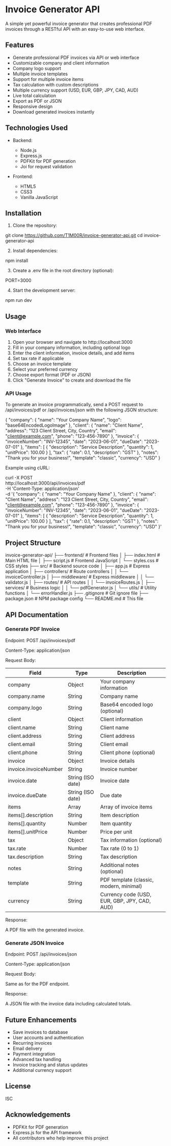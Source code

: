 # Invoice Generator API

A simple yet powerful invoice generator that creates professional PDF invoices through a RESTful API with an easy-to-use web interface.

## Features

- Generate professional PDF invoices via API or web interface
- Customizable company and client information
- Company logo support
- Multiple invoice templates
- Support for multiple invoice items
- Tax calculation with custom descriptions
- Multiple currency support (USD, EUR, GBP, JPY, CAD, AUD)
- Live total calculation
- Export as PDF or JSON
- Responsive design
- Download generated invoices instantly

## Technologies Used

- Backend:
  - Node.js
  - Express.js
  - PDFKit for PDF generation
  - Joi for request validation

- Frontend:
  - HTML5
  - CSS3
  - Vanilla JavaScript

## Installation

1. Clone the repository:

git clone https://github.com/T1M00R/invoice-generator-api.git
cd invoice-generator-api

2. Install dependencies:

npm install

3. Create a .env file in the root directory (optional):

PORT=3000

4. Start the development server:

npm run dev

## Usage

### Web Interface

1. Open your browser and navigate to http://localhost:3000
2. Fill in your company information, including optional logo
3. Enter the client information, invoice details, and add items
4. Set tax rate if applicable
5. Choose an invoice template
6. Select your preferred currency
7. Choose export format (PDF or JSON)
8. Click "Generate Invoice" to create and download the file

### API Usage

To generate an invoice programmatically, send a POST request to /api/invoices/pdf or /api/invoices/json with the following JSON structure:

{
  "company": {
    "name": "Your Company Name",
    "logo": "base64EncodedLogoImage"
  },
  "client": {
    "name": "Client Name",
    "address": "123 Client Street, City, Country",
    "email": "client@example.com",
    "phone": "123-456-7890"
  },
  "invoice": {
    "invoiceNumber": "INV-12345",
    "date": "2023-06-01",
    "dueDate": "2023-07-01"
  },
  "items": [
    {
      "description": "Service Description",
      "quantity": 1,
      "unitPrice": 100.00
    }
  ],
  "tax": {
    "rate": 0.1,
    "description": "GST"
  },
  "notes": "Thank you for your business!",
  "template": "classic",
  "currency": "USD"
}

Example using cURL:

curl -X POST \
  http://localhost:3000/api/invoices/pdf \
  -H 'Content-Type: application/json' \
  -d '{
    "company": {
      "name": "Your Company Name"
    },
    "client": {
      "name": "Client Name",
      "address": "123 Client Street, City, Country",
      "email": "client@example.com",
      "phone": "123-456-7890"
    },
    "invoice": {
      "invoiceNumber": "INV-12345",
      "date": "2023-06-01",
      "dueDate": "2023-07-01"
    },
    "items": [
      {
        "description": "Service Description",
        "quantity": 1,
        "unitPrice": 100.00
      }
    ],
    "tax": {
      "rate": 0.1,
      "description": "GST"
    },
    "notes": "Thank you for your business!",
    "template": "classic",
    "currency": "USD"
  }'

## Project Structure

invoice-generator-api/
├── frontend/                      # Frontend files
│   ├── index.html                 # Main HTML file
│   ├── script.js                  # Frontend JavaScript
│   └── styles.css                 # CSS styles
├── src/                           # Backend source code
│   ├── app.js                     # Express application
│   ├── controllers/               # Route controllers
│   │   └── invoiceController.js
│   ├── middleware/                # Express middleware
│   │   └── validator.js
│   ├── routes/                    # API routes
│   │   └── invoiceRoutes.js
│   ├── services/                  # Business logic
│   │   └── pdfGenerator.js
│   └── utils/                     # Utility functions
│       └── errorHandler.js
├── .gitignore                     # Git ignore file
├── package.json                   # NPM package config
└── README.md                      # This file

## API Documentation

### Generate PDF Invoice

Endpoint: POST /api/invoices/pdf

Content-Type: application/json

Request Body:

Field | Type | Description
------|------|-------------
company | Object | Your company information
company.name | String | Company name
company.logo | String | Base64 encoded logo (optional)
client | Object | Client information
client.name | String | Client name
client.address | String | Client address
client.email | String | Client email
client.phone | String | Client phone (optional)
invoice | Object | Invoice details
invoice.invoiceNumber | String | Invoice number
invoice.date | String (ISO date) | Invoice date
invoice.dueDate | String (ISO date) | Due date
items | Array | Array of invoice items
items[].description | String | Item description
items[].quantity | Number | Item quantity
items[].unitPrice | Number | Price per unit
tax | Object | Tax information (optional)
tax.rate | Number | Tax rate (0 to 1)
tax.description | String | Tax description
notes | String | Additional notes (optional)
template | String | PDF template (classic, modern, minimal)
currency | String | Currency code (USD, EUR, GBP, JPY, CAD, AUD)

Response:

A PDF file with the generated invoice.

### Generate JSON Invoice

Endpoint: POST /api/invoices/json

Content-Type: application/json

Request Body:

Same as for the PDF endpoint.

Response:

A JSON file with the invoice data including calculated totals.

## Future Enhancements

- Save invoices to database
- User accounts and authentication
- Recurring invoices
- Email delivery
- Payment integration
- Advanced tax handling
- Invoice tracking and status updates
- Additional currency support

## License

ISC

## Acknowledgements

- PDFKit for PDF generation
- Express.js for the API framework
- All contributors who help improve this project

